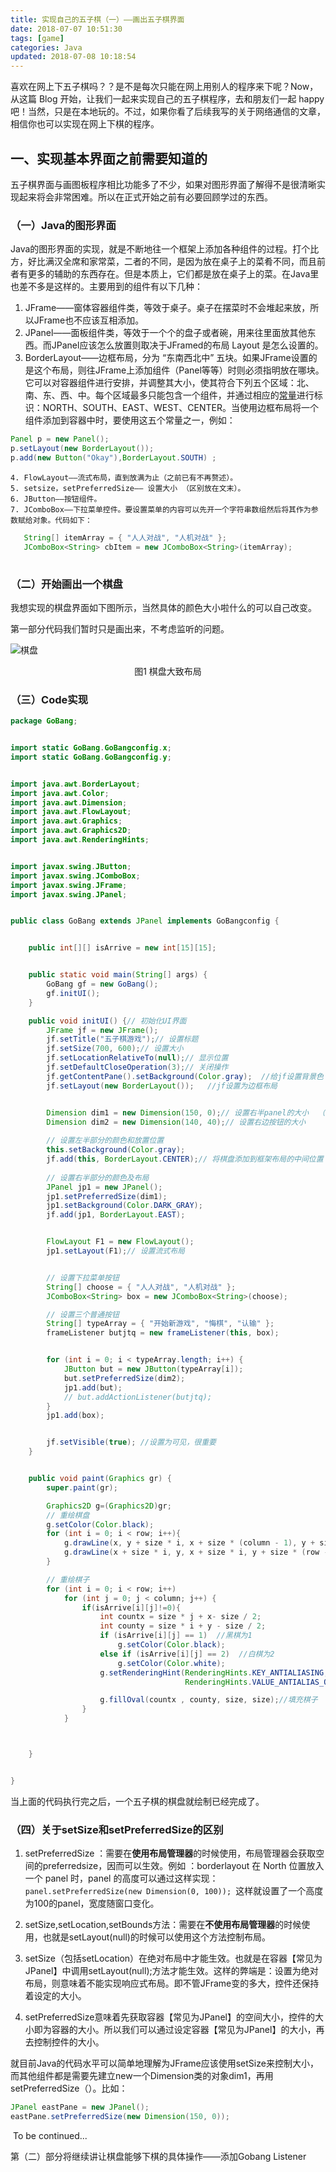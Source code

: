 ```yaml
---
title: 实现自己的五子棋（一）——画出五子棋界面
date: 2018-07-07 10:51:30
tags: [game]
categories: Java
updated: 2018-07-08 10:18:54
---
```


喜欢在网上下五子棋吗？？是不是每次只能在网上用别人的程序来下呢？Now，从这篇 Blog 开始，让我们一起来实现自己的五子棋程序，去和朋友们一起 happy 吧！当然，只是在本地玩的。不过，如果你看了后续我写的关于网络通信的文章，相信你也可以实现在网上下棋的程序。

<!-- more -->

##  一、实现基本界面之前需要知道的



 五子棋界面与画图板程序相比功能多了不少，如果对图形界面了解得不是很清晰实现起来将会非常困难。所以在正式开始之前有必要回顾学过的东西。



### （一）Java的图形界面



 Java的图形界面的实现，就是不断地往一个框架上添加各种组件的过程。打个比方，好比满汉全席和家常菜，二者的不同，是因为放在桌子上的菜肴不同，而且前者有更多的辅助的东西存在。但是本质上，它们都是放在桌子上的菜。在Java里也差不多是这样的。主要用到的组件有以下几种：



1. JFrame——窗体容器组件类，等效于桌子。桌子在摆菜时不会堆起来放，所以JFrame也不应该互相添加。
2. JPanel——面板组件类，等效于一个个的盘子或者碗，用来往里面放其他东西。而JPanel应该怎么放置则取决于JFramed的布局 Layout 是怎么设置的。
3. BorderLayout——边框布局，分为 “东南西北中” 五块。如果JFrame设置的是这个布局，则往JFrame上添加组件（Panel等等）时则必须指明放在哪块。它可以对容器组件进行安排，并调整其大小，使其符合下列五个区域：北、南、东、西、中。每个区域最多只能包含一个组件，并通过相应的[常量](https://baike.baidu.com/item/常量)进行标识：NORTH、SOUTH、EAST、WEST、CENTER。当使用边框布局将一个组件添加到容器中时，要使用这五个常量之一，例如：

```java
Panel p = new Panel(); 
p.setLayout(new BorderLayout());
p.add(new Button("Okay"),BorderLayout.SOUTH) ;
```



	4. FlowLayout——流式布局，直到放满为止（之前已有不再赘述）。
 	5. setsize，setPreferredSize—— 设置大小 （区别放在文末）。
 	6. JButton——按钮组件。
 	7. JComboBox——下拉菜单控件。要设置菜单的内容可以先开一个字符串数组然后将其作为参数赋给对象。代码如下：

```java
   String[] itemArray = { "人人对战", "人机对战" };
   JComboBox<String> cbItem = new JComboBox<String>(itemArray); 
```

![点击并拖拽以移动](data:image/gif;base64,R0lGODlhAQABAPABAP///wAAACH5BAEKAAAALAAAAAABAAEAAAICRAEAOw==)



### （二）开始画出一个棋盘

   我想实现的棋盘界面如下图所示，当然具体的颜色大小啦什么的可以自己改变。

  第一部分代码我们暂时只是画出来，不考虑监听的问题。

  ![棋盘](/images/qi1.png)![点击并拖拽以移动](data:image/gif;base64,R0lGODlhAQABAPABAP///wAAACH5BAEKAAAALAAAAAABAAEAAAICRAEAOw==)

<center>图1 棋盘大致布局</center>



### （三）Code实现

```java
package GoBang;


import static GoBang.GoBangconfig.x;
import static GoBang.GoBangconfig.y;


import java.awt.BorderLayout;
import java.awt.Color;
import java.awt.Dimension;
import java.awt.FlowLayout;
import java.awt.Graphics;
import java.awt.Graphics2D;
import java.awt.RenderingHints;


import javax.swing.JButton;
import javax.swing.JComboBox;
import javax.swing.JFrame;
import javax.swing.JPanel;


public class GoBang extends JPanel implements GoBangconfig {


	public int[][] isArrive = new int[15][15];


	public static void main(String[] args) {
		GoBang gf = new GoBang();
		gf.initUI();
	}

	public void initUI() {// 初始化UI界面                               
		JFrame jf = new JFrame();
		jf.setTitle("五子棋游戏");// 设置标题
		jf.setSize(700, 600);// 设置大小
		jf.setLocationRelativeTo(null);// 显示位置
		jf.setDefaultCloseOperation(3);// 关闭操作
        jf.getContentPane().setBackground(Color.gray);  //给jf设置背景色
        jf.setLayout(new BorderLayout());   //jf设置为边框布局


		Dimension dim1 = new Dimension(150, 0);// 设置右半panel的大小  （设置为0是因为此处的高度是和jf的高度相同，是不起作用的）
		Dimension dim2 = new Dimension(140, 40);// 设置右边按钮的大小          //jf的基本操作   
        
        // 设置左半部分的颜色和放置位置                                
		this.setBackground(Color.gray);
		jf.add(this, BorderLayout.CENTER);// 将棋盘添加到框架布局的中间位置
        
        // 设置右半部分的颜色及布局 
        JPanel jp1 = new JPanel();
        jp1.setPreferredSize(dim1);
        jp1.setBackground(Color.DARK_GRAY);
        jf.add(jp1, BorderLayout.EAST);


        FlowLayout F1 = new FlowLayout();
        jp1.setLayout(F1);// 设置流式布局


        // 设置下拉菜单按钮
        String[] choose = { "人人对战", "人机对战" };
        JComboBox<String> box = new JComboBox<String>(choose);

        // 设置三个普通按钮
        String[] typeArray = { "开始新游戏", "悔棋", "认输" };
        frameListener butjtq = new frameListener(this, box);


        for (int i = 0; i < typeArray.length; i++) {
            JButton but = new JButton(typeArray[i]);
            but.setPreferredSize(dim2);
            jp1.add(but);
            // but.addActionListener(butjtq);
        }
        jp1.add(box);


        jf.setVisible(true); //设置为可见，很重要
    }


    public void paint(Graphics gr) {
        super.paint(gr);

        Graphics2D g=(Graphics2D)gr;
        // 重绘棋盘 
        g.setColor(Color.black);
        for (int i = 0; i < row; i++){
            g.drawLine(x, y + size * i, x + size * (column - 1), y + size * i);
            g.drawLine(x + size * i, y, x + size * i, y + size * (row - 1));
        }

        // 重绘棋子 
        for (int i = 0; i < row; i++) 
            for (int j = 0; j < column; j++) {
                if(isArrive[i][j]!=0){
                    int countx = size * j + x- size / 2;
                    int county = size * i + y - size / 2;
                    if (isArrive[i][j] == 1)  //黑棋为1
                        g.setColor(Color.black);
                    else if (isArrive[i][j] == 2)  //白棋为2
                        g.setColor(Color.white);
                    g.setRenderingHint(RenderingHints.KEY_ANTIALIASING,
                                       RenderingHints.VALUE_ANTIALIAS_ON); //抗锯齿

                    g.fillOval(countx , county, size, size);//填充棋子
                }
            }



    }


}

```



当上面的代码执行完之后，一个五子棋的棋盘就绘制已经完成了。



### （四）关于setSize和setPreferredSize的区别

1. setPreferredSize ：需要在**使用布局管理器**的时候使用，布局管理器会获取空间的preferredsize，因而可以生效。例如 ：borderlayout 在 North 位置放入一个 panel 时，panel 的高度可以通过这样实现：``panel.setPreferredSize(new Dimension(0, 100)); ``这样就设置了一个高度为100的panel，宽度随窗口变化。

2. setSize,setLocation,setBounds方法：需要在**不使用布局管理器**的时候使用，也就是setLayout(null)的时候可以使用这个方法控制布局。

3. setSize（包括setLocation）在绝对布局中才能生效。也就是在容器【常见为JPanel】中调用setLayout(null);方法才能生效。这样的弊端是：设置为绝对布局，则意味着不能实现响应式布局。即不管JFrame变的多大，控件还保持着设定的大小。

4. setPreferredSize意味着先获取容器【常见为JPanel】的空间大小，控件的大小即为容器的大小。所以我们可以通过设定容器【常见为JPanel】的大小，再去控制控件的大小。

   

就目前Java的代码水平可以简单地理解为JFrame应该使用setSize来控制大小，而其他组件都是需要先建立new一个Dimension类的对象dim1，再用setPreferredSize（）。比如：

```java
JPanel eastPane = new JPanel();
eastPane.setPreferredSize(new Dimension(150, 0));
```





​                                                                    To be continued...  

第（二）部分将继续讲让棋盘能够下棋的具体操作——添加Gobang Listener